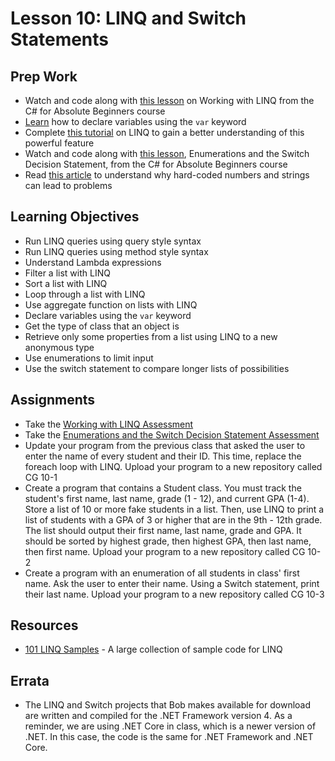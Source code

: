 # Lesson 10: LINQ and Switch Statements
## Prep Work
* Watch and code along with [this lesson](https://mva.microsoft.com/en-US/training-courses/c-fundamentals-for-absolute-beginners-16169?l=LhI1HGRIC_8806218949) on Working with LINQ from the C# for Absolute Beginners course
* [Learn](https://docs.microsoft.com/en-us/dotnet/csharp/programming-guide/classes-and-structs/implicitly-typed-local-variables) how to declare variables using the `var` keyword
* Complete [this tutorial](https://docs.microsoft.com/en-us/dotnet/csharp/tutorials/working-with-linq) on LINQ to gain a better understanding of this powerful feature
* Watch and code along with [this lesson](https://mva.microsoft.com/en-US/training-courses/c-fundamentals-for-absolute-beginners-16169?l=dHjsrIRIC_1806218949), Enumerations and the Switch Decision Statement, from the C# for Absolute Beginners course
* Read [this article](https://deviq.com/magic-strings/) to understand why hard-coded numbers and strings can lead to problems

## Learning Objectives
* Run LINQ queries using query style syntax
* Run LINQ queries using method style syntax
* Understand Lambda expressions
* Filter a list with LINQ
* Sort a list with LINQ
* Loop through a list with LINQ
* Use aggregate function on lists with LINQ
* Declare variables using the `var` keyword
* Get the type of class that an object is
* Retrieve only some properties from a list using LINQ to a new anonymous type
* Use enumerations to limit input
* Use the switch statement to compare longer lists of possibilities

## Assignments
* Take the [Working with LINQ Assessment](https://mva.microsoft.com/en-US/training-courses/c-fundamentals-for-absolute-beginners-16169?l=W04QuwSIC_1306218949)
* Take the [Enumerations and the Switch Decision Statement Assessment](https://mva.microsoft.com/en-US/training-courses/c-fundamentals-for-absolute-beginners-16169?l=dHjsrIRIC_1806218949)
* Update your program from the previous class that asked the user to enter the name of every student and their ID. This time, replace the foreach loop with LINQ. Upload your program to a new repository called CG 10-1
* Create a program that contains a Student class. You must track the student's first name, last name, grade (1 - 12), and current GPA (1-4). Store a list of 10 or more fake students in a list. Then, use LINQ to print a list of students with a GPA of 3 or higher that are in the 9th - 12th grade. The list should output their first name, last name, grade and GPA. It should be sorted by highest grade, then highest GPA, then last name, then first name. Upload your program to a new repository called CG 10-2
* Create a program with an enumeration of all students in class' first name. Ask the user to enter their name. Using a Switch statement, print their last name. Upload your program to a new repository called CG 10-3

## Resources
* [101 LINQ Samples](https://code.msdn.microsoft.com/101-LINQ-Samples-3fb9811b) - A large collection of sample code for LINQ

## Errata
* The LINQ and Switch projects that Bob makes available for download are written and compiled for the .NET Framework version 4. As a reminder, we are using .NET Core in class, which is a newer version of .NET. In this case, the code is the same for .NET Framework and .NET Core.
